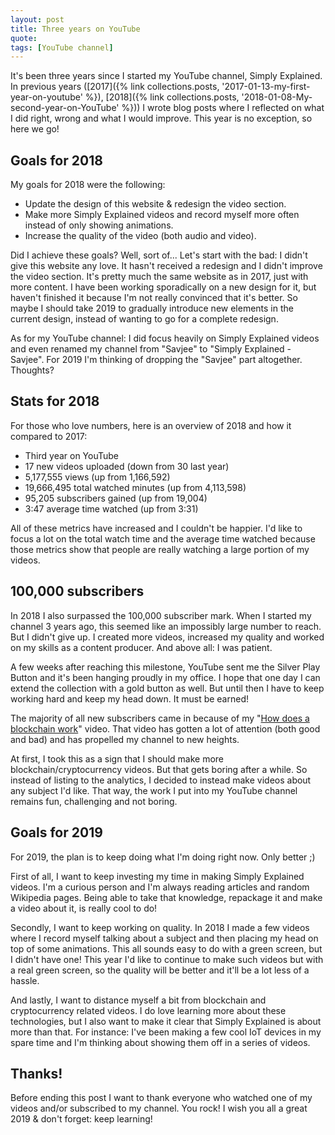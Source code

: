 ```yaml
---
layout: post
title: Three years on YouTube
quote:
tags: [YouTube channel]
---
```


It's been three years since I started my YouTube channel, Simply Explained. In previous years ([2017]({% link collections.posts, '2017-01-13-my-first-year-on-youtube' %}), [2018]({% link collections.posts, '2018-01-08-My-second-year-on-YouTube' %})) I wrote blog posts where I reflected on what I did right, wrong and what I would improve. This year is no exception, so here we go!

<!--more-->

## Goals for 2018
My goals for 2018 were the following:

* Update the design of this website & redesign the video section.
* Make more Simply Explained videos and record myself more often instead of only showing animations.
* Increase the quality of the video (both audio and video).

Did I achieve these goals? Well, sort of... Let's start with the bad: I didn't give this website any love. It hasn't received a redesign and I didn't improve the video section. It's pretty much the same website as in 2017, just with more content. I have been working sporadically on a new design for it, but haven't finished it because I'm not really convinced that it's better. So maybe I should take 2019 to gradually introduce new elements in the current design, instead of wanting to go for a complete redesign.

As for my YouTube channel: I did focus heavily on Simply Explained videos and even renamed my channel from "Savjee" to "Simply Explained - Savjee". For 2019 I'm thinking of dropping the "Savjee" part altogether. Thoughts?

## Stats for 2018
For those who love numbers, here is an overview of 2018 and how it compared to 2017:

* Third year on YouTube
* 17 new videos uploaded (down from 30 last year)
* 5,177,555 views (up from 1,166,592)
* 19,666,495 total watched minutes (up from 4,113,598)
* 95,205 subscribers gained (up from 19,004)
* 3:47 average time watched (up from 3:31)

All of these metrics have increased and I couldn't be happier. I'd like to focus a lot on the total watch time and the average time watched because those metrics show that people are really watching a large portion of my videos.

## 100,000 subscribers
In 2018 I also surpassed the 100,000 subscriber mark. When I started my channel 3 years ago, this seemed like an impossibly large number to reach. But I didn't give up. I created more videos, increased my quality and worked on my skills as a content producer. And above all: I was patient.

A few weeks after reaching this milestone, YouTube sent me the Silver Play Button and it's been hanging proudly in my office. I hope that one day I can extend the collection with a gold button as well. But until then I have to keep working hard and keep my head down. It must be earned!

The majority of all new subscribers came in because of my "[How does a blockchain work](https://www.youtube.com/watch?v=SSo_EIwHSd4)" video. That video has gotten a lot of attention (both good and bad) and has propelled my channel to new heights. 

At first, I took this as a sign that I should make more blockchain/cryptocurrency videos. But that gets boring after a while. So instead of listing to the analytics, I decided to instead make videos about any subject I'd like. That way, the work I put into my YouTube channel remains fun, challenging and not boring.

## Goals for 2019
For 2019, the plan is to keep doing what I'm doing right now. Only better ;)

First of all, I want to keep investing my time in making Simply Explained videos. I'm a curious person and I'm always reading articles and random Wikipedia pages. Being able to take that knowledge, repackage it and make a video about it, is really cool to do!

Secondly, I want to keep working on quality. In 2018 I made a few videos where I record myself talking about a subject and then placing my head on top of some animations. This all sounds easy to do with a green screen, but I didn't have one! This year I'd like to continue to make such videos but with a real green screen, so the quality will be better and it'll be a lot less of a hassle.

And lastly, I want to distance myself a bit from blockchain and cryptocurrency related videos. I do love learning more about these technologies, but I also want to make it clear that Simply Explained is about more than that. For instance: I've been making a few cool IoT devices in my spare time and I'm thinking about showing them off in a series of videos.

## Thanks!
Before ending this post I want to thank everyone who watched one of my videos and/or subscribed to my channel. You rock! I wish you all a great 2019 & don't forget: keep learning!